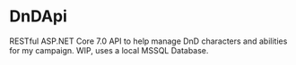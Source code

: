 # DnDApi
RESTful ASP.NET Core 7.0 API to help manage DnD characters and abilities for my campaign. WIP, uses a local MSSQL Database.
